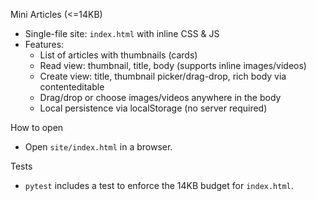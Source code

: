 Mini Articles (<=14KB)

- Single-file site: `index.html` with inline CSS & JS
- Features:
  - List of articles with thumbnails (cards)
  - Read view: thumbnail, title, body (supports inline images/videos)
  - Create view: title, thumbnail picker/drag-drop, rich body via contenteditable
  - Drag/drop or choose images/videos anywhere in the body
  - Local persistence via localStorage (no server required)

How to open
- Open `site/index.html` in a browser.

Tests
- `pytest` includes a test to enforce the 14KB budget for `index.html`.
